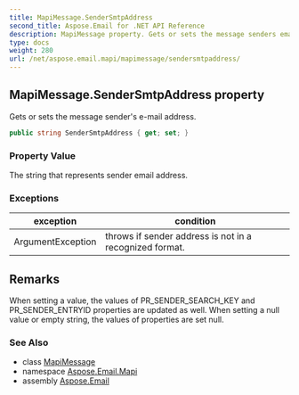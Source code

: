 ```yaml
---
title: MapiMessage.SenderSmtpAddress
second_title: Aspose.Email for .NET API Reference
description: MapiMessage property. Gets or sets the message senders email address
type: docs
weight: 280
url: /net/aspose.email.mapi/mapimessage/sendersmtpaddress/
---
```

## MapiMessage.SenderSmtpAddress property

Gets or sets the message sender's e-mail address.

```csharp
public string SenderSmtpAddress { get; set; }
```

### Property Value

The string that represents sender email address.

### Exceptions

| exception | condition |
| --- | --- |
| ArgumentException | throws if sender address is not in a recognized format. |

## Remarks

When setting a value, the values of PR_SENDER_SEARCH_KEY and PR_SENDER_ENTRYID properties are updated as well. When setting a null value or empty string, the values of properties are set null.

### See Also

* class [MapiMessage](../)
* namespace [Aspose.Email.Mapi](../../mapimessage/)
* assembly [Aspose.Email](../../../)


